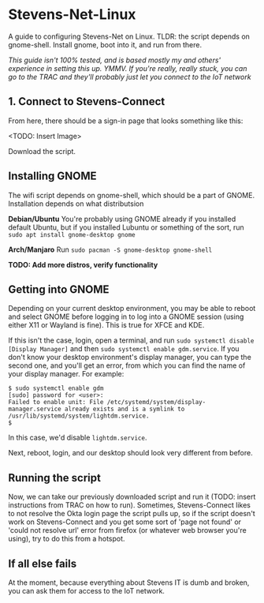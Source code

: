 # Stevens-Net-Linux
A guide to configuring Stevens-Net on Linux. TLDR: the script depends on gnome-shell. Install gnome, boot into it, and run from there.

_This guide isn't 100% tested, and is based mostly my and others' experience in setting this up. YMMV. If you're really, really stuck, you can go to the TRAC and they'll probably just let you connect to the IoT network_

## 1. Connect to Stevens-Connect
From here, there should be a sign-in page that looks something like this:

<TODO: Insert Image>

Download the script.

## Installing GNOME
The wifi script depends on gnome-shell, which should be a part of GNOME. Installation depends on what distributsion

__Debian/Ubuntu__
You're probably using GNOME already if you installed default Ubuntu, but if you installed Lubuntu or something of the sort, run `sudo apt install gnome-desktop gnome`

__Arch/Manjaro__
Run `sudo pacman -S gnome-desktop gnome-shell`

__TODO: Add more distros, verify functionality__

## Getting into GNOME
Depending on your current desktop environment, you may be able to reboot and select GNOME before logging in to log into a GNOME session (using either X11 or Wayland is fine). This is true for XFCE and KDE.

If this isn't the case, login, open a terminal, and run `sudo systemctl disable [Display Manager]` and then `sudo systemctl enable gdm.service`. If you don't know your desktop environment's display manager, you can type the second one, and you'll get an error, from which you can find the name of your display manager. For example:
```
$ sudo systemctl enable gdm
[sudo] password for <user>: 
Failed to enable unit: File /etc/systemd/system/display-manager.service already exists and is a symlink to /usr/lib/systemd/system/lightdm.service.
$ 
```
In this case, we'd disable `lightdm.service`.

Next, reboot, login, and our desktop should look very different from before.

## Running the script

Now, we can take our previously downloaded script and run it (TODO: insert instructions from TRAC on how to run). Sometimes, Stevens-Connect likes to not resolve the Okta login page the script pulls up, so if the script doesn't work on Stevens-Connect and you get some sort of 'page not found' or 'could not resolve url' error from firefox (or whatever web browser you're using), try to do this from a hotspot.

## If all else fails
At the moment, because everything about Stevens IT is dumb and broken, you can ask them for access to the IoT network.
